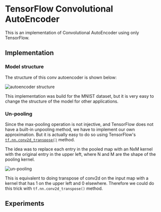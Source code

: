 # TensorFlow Convolutional AutoEncoder

This is an implementation of Convolutional AutoEncoder using only TensorFlow.


## Implementation

### Model structure

The structure of this conv autoencoder is shown below:

![autoencoder structure](https://cloud.githubusercontent.com/assets/13087207/22667671/d9d22190-ec8b-11e6-84a9-0762621a3271.png)

This implementation was build for the MNIST dataset, but it is very easy to change the structure of the model
for other applications.

### Un-pooling

Since the max-pooling operation is not injective, and TensorFlow does not have a built-in unpooling method,
we have to implement our own approximation.
But it is actually easy to do so using TensorFlow's [`tf.nn.conv2d_transpose()`](https://www.tensorflow.org/api_docs/python/nn/convolution#conv2d_transpose) method.

The idea was to replace each entry in the pooled map with an NxM kernel with the original entry in the upper left,
where N and M are the shape of the pooling kernel.

![un-pooling](https://cloud.githubusercontent.com/assets/13087207/22672037/77e521c6-ec9f-11e6-9aba-119f954cd9f8.png)

This is equivalent to doing transpose of conv2d on the input map 
with a kernel that has 1 on the upper left and 0 elsewhere. 
Therefore we could do this trick with `tf.nn.conv2d_transpose()` method.

## Experiments


